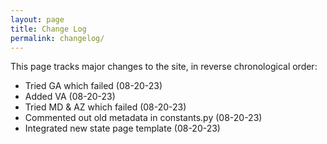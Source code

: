 ```yaml
---
layout: page
title: Change Log
permalink: changelog/
---
```


This page tracks major changes to the site, in reverse chronological order:

- Tried GA which failed (08-20-23)
- Added VA (08-20-23)
- Tried MD & AZ which failed (08-20-23)
- Commented out old metadata in constants.py (08-20-23)
- Integrated new state page template (08-20-23)
